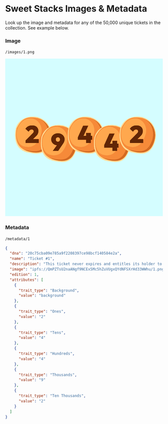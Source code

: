 # Sweet Stacks Images & Metadata

Look up the image and metadata for any of the 50,000 unique tickets in the collection. See example below.

### Image

`/images/1.png`

![](/images/1.png)


### Metadata

`/metadata/1`

```json
{
  "dna": "20c75cba09e785a9f2208397ce98bcf140584e2a",
  "name": "Ticket #1",
  "description": "This ticket never expires and entitles its holder to participate in the Sweet Stacks lottery.",
  "image": "ipfs://QmPZTsU2naANgf9NCEx5Mc5hZuVUgxQYdNFSXrHd33WWhu/1.png",
  "edition": 1,
  "attributes": [
    {
      "trait_type": "Background",
      "value": "background"
    },
    {
      "trait_type": "Ones",
      "value": "2"
    },
    {
      "trait_type": "Tens",
      "value": "4"
    },
    {
      "trait_type": "Hundreds",
      "value": "4"
    },
    {
      "trait_type": "Thousands",
      "value": "9"
    },
    {
      "trait_type": "Ten Thousands",
      "value": "2"
    }
  ]
}
```
